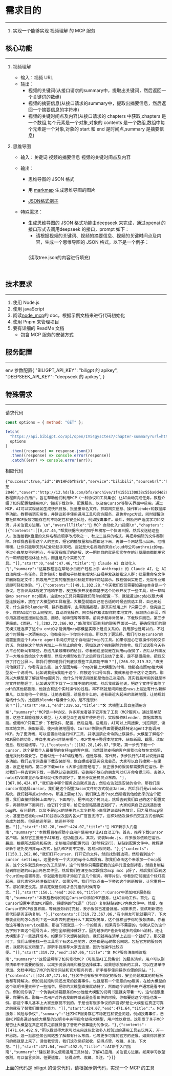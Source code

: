 # 需求目的

---

1. 实现一个能够实现 视频理解 的 MCP 服务

## 核心功能

---

1. 视频理解
   - 输入：视频 URL
   - 输出：
     - 视频的关键词(从接口请求的summary中，提取出关键词，然后返回一个关键词的数组)
     - 视频的摘要信息(从接口请求的summary中，提取出摘要信息，然后返回一个摘要信息的字符串)
     - 视频的关键时间点及内容(从接口请求的 chapters 中获取,chapters 是一个数组,每个元素是一个对象,对象的 contents 是一个数组,数组中每个元素是一个对象,对象的 start 和 end 是时间点,summary 是摘要信息)

2. 思维导图
   - 输入：关键词 视频的摘要信息 视频的关键时间点及内容
   - 输出：
     - 思维导图的 JSON 格式
     - 用 [markmap](https://github.com/dundalek/markmap/tree/master) 生成思维导图的图片

     - [JSON格式例子](https://github.com/dundalek/markmap/blob/master/examples/data/tree.json)

   - 特殊需求：
     - 生成思维导图的 JSON 格式功能由deepseek 来完成，通过openai 的接口形式去调用deepseek 的接口，prompt 如下：
       - 请根据视频的关键词、视频的摘要信息、视频的关键时间点及内容，生成一个思维导图的 JSON 格式，以下是一个例子：
         ```json
        (读取tree.json的内容进行填充)
        ```


## 技术要求

---

1. 使用 Node.js
2. 使用 javaScript
3. 阅读[node_mcp](@node_mcp)的 doc，根据示例文档来进行代码初始化
4. 使用 Pnpm 来管理项目
5. 要有详细的 ReadMe 文档
   - 包含 MCP 服务的安装方式

## 服务配置

---

env 参数配置{
"BILIGPT_API_KEY": "biligpt 的 apikey",
"DEEPSEEK_API_KEY": "deepseek 的 apikey",
}

## 特殊需求

---

请求代码

```javascript
const options = { method: "GET" };

fetch(
  "https://api.bibigpt.co/api/open/IV54gysCtes7/chapter-summary?url=https%3A%2F%2Fwww.bilibili.com%2Fvideo%2FBV1HFd6YhErb%2F%3Fspm_id_from%3D333.337.search-card.all.click",
  options
)
  .then((response) => response.json())
  .then((response) => console.error(response))
  .catch((err) => console.error(err));
```

相应代码

```ResfulAPI
{"success":true,"id":"BV1HFd6YhErb","service":"bilibili","sourceUrl":"https://www.bilibili.com/video/BV1HFd6YhErb","htmlUrl":"https://bibigpt.co/video/BV1HFd6YhErb","costDuration":494,"author":"秋芝2046","cover":"http://i2.hdslb.com/bfs/archive/1f41551130838c55ba0d4d28e166cf90739259a1.jpg","remainingTime":75262,"overallSummary":"本教程面向小白用户，旨在帮助他们利用MCP（一种协议和工具集合）让AI自动完成任务。教程介绍了如何配置和使用MCP，包括下载软件、配置服务、以及在Cursor等聊天界面中启用。通过MCP，AI可以实现诸如生成快讯日报、批量重命名文件、抓取网页信息、操作Blender和数据库等功能。教程强调实用性，并建议新手使用通用工具和官方服务，避免非npx方式，同时提醒注意社区MCP服务可能存在的不稳定性和安全风险，例如投毒事件。最后，鼓励用户适度学习和交流，并关注官方进展。\n","overallTitle":"🎉 MCP 自动化入门指南\n","chapters":[{"contents":[[0,47.46,"帮我根据今天的知乎热榜写一个快讯日报，然后发送给这些人。当当给我K盘里的文件名都按顺序改成秋之一、秋之二这样的格式，再把非偏辑的文件都删除。拜帮我去看看这个人的主页，把它的播放量和标题都记下来，再做一个网站展示出来。哇哦嘿嘿，让你只能聊天的AI爱动起手来吧。这就是大名鼎鼎的来自cloud母公司anthroic的mp。不过小白朋友不用担心，今天没有晦涩的讲解，这一期的目的就是实实在在的让草履虫都能用它的一颗细胞轻松体验上的，而且是几个实用的工具。"]],"start":0,"end":47.46,"title":"🎉 Claude AI 自动化入门","summary":"这篇教程旨在帮助小白用户轻松上手 Anthropic 的 Claude AI，让 AI 自动完成一些任务。具体包括：根据知乎热榜生成快讯日报并发送给指定人群；批量重命名文件并删除指定文件；抓取用户主页的播放量和标题并制作网站展示。教程强调实用性，无需专业知识即可轻松体验。"},{"contents":[[49.1,102.28,"今天我们仅仅需要知道mp本身是一个协议，它协议具体规定了啥咱不管，反正很多开发者都基于这个协议开发了一些工具，统一都叫做mp server mcp服务。这些mcp工具只需要我们简单的配置一下，就能通过mcp协议跟大模型连接起来，放在了大模型的工具箱里。大模型就能自己在合适的时候去挑选工具，自己用起来，什么操作blender啊，操作数据库、山库跑路都是。那其实想用上M P只需三步，做完这三步，你的AI就可以上网搜索，自动浏览操作、网页操作和读取你的本地文件，获取热点新闻，帮你用高德地图搜周边饭店、商场、咖啡馆等等等等。前两步都非常简单，下载软件而已。第三步更简单，C而已。"],[202.72,266.92,"Ok那我们回到科的聊天界面试一试，要确保我们的聊天模式是选择了这个a ent的才能调用mcp那模型实际上是没关系的，我用那也是可以的，不过这个时候每一次调用mcp，他都会问一下你同不同意。所以为了更流畅，我们可以在cursor的设置里面这个future agent中间打开这个自动运行mcp的工具。如果你担心它误操作你的文件的话，你就在这个地方再加上一些禁止的命令，例如说这个强制删除的命令。我们试试看今天各大平台的新闻有哪些，总结几条最精彩的给我，你看他这里就是在调用mp服务了，然后从外面发了一大堆东西给这个大模型，然后大模型收到了之后帮我们总结了出来，是不是很简单，把我又行了打在公屏上。那我们想知道我们到底装哪些工具都能干嘛？"],[266.92,319.52,"直接问他就好了，你看有这么些，这个是因为每一个mp对接上大模型的时候，他都会按照mp给大模型发一个说明书。比如说我是A我能干这个，你按这个口号叫我，我就来给你干这个之类的。那所以大模型是了解这帮mp服务的，他什么时候该用谁都是他自己决定的。其实我最常用的就是本地文件的整理了，比如说发票下载了一大堆不同的格式。然后我就跟他说，把这个文件里面除了pdf的其他都删除，他就会有这个实时操作的过程。再不然就是问问他还news上最近有什么新鲜事儿，以及给他一个网址，让他去截图，读信息什么的，还有最近火起来的高德地图，让他规划路线什么的，比起做blender建模什么的，是不是很朴实？"]],"start":49.1,"end":319.52,"title":"🛠️ 大模型工具自主调用方案","summary":"MCP是一种协议，许多开发者基于它开发了工具（MCP服务）。通过简单配置，这些工具能连接大模型，让大模型自主选择并使用它们，实现操作Blender、数据库等功能。使用MCP只需三步：下载软件、配置，然后启用。启用后，AI可以上网搜索、浏览网页、读取本地文件、获取新闻、使用高德地图等。Cursor等聊天界面需要选择特定agent才能调用MCP。为了更流畅，可以设置自动运行MCP工具，并添加禁止命令防止误操作。大模型了解每个MCP服务的功能，并自主决定何时使用哪个。MCP常用于整理本地文件、获取新闻、截图、读取信息、规划路线等。"},{"contents":[[102.28,149.87,"来吧，第一步先下载一个cursor，这个是我个人最推荐的支持mp的客户端。当然其他支持的客户端我也会放在文档里，但是我比较偏爱它。它看似是一个AI编程用的，但是写稿、写代码，多步执行的A可以说是非常多功能。我们去官网直接下载安装即可，像白嫖或者是买穷鬼会员，大家可以自行搜索一些渠道，反正是有的。第二步下载note s大家也别管是啥了，反正很多的服务都需要靠它运行。所以我们一样去官网下载，一路默认安装就好。安装完不放心的朋友可以打开命令提示符，去输入note杠V如果显示版本号就代表你装好了。第三步就是拷贝点东西。"],[367.06,424.07,"我们选中哪个服务之后就点进去，然后右边就是安装的命令，那我们是cursor就选择cursor，我们是这个配置Jason文件的方式就点Jason，然后我们是windows系统，我们就再点windows。那遇上要api的，我们就去搞个api然后看到他给出来的这个配置，我们直接排除掉上面两行，下面两行，把中间这个拷贝走，然后去到我们自己的这个配置文件，再排除掉下面两行，给它打个逗号，给它全部粘贴进去就好了。大家如果自己去找遇到出bug的、有问题的，以及不是npx的使用的人太少的那小白我建议直接先放弃，因为虽然mcp很火，甚至已经被OpenAI和谷歌以及国内各大厂官宣支持了，这样对话及操作的交互方式也确实会成为趋势。但是他还年轻，他还并不完善。"]],"start":102.28,"end":424.07,"title":"🤖 MCP新手入门指南","summary":"本教程旨在帮助小白用户使用MCP让AI自动工作。首先，推荐下载Cursor客户端，虽然它主要用于AI编程，但功能强大。其次，安装Node.js，许多服务依赖它运行。最后，根据所选服务和系统，复制相应的配置代码（排除特定行），粘贴到配置文件中。教程建议新手避免使用非npx方式，因为MCP尚不完善，容易出现问题。"},{"contents":[[150.1,202.06,"我们打开curser，打开它的文件，然后找到首选项，然后看到这个cursor settings，这里会有一个大大的mp什么都没有。那我们点击这个来添加一个mcp服务，这个文件就是你mcp的工具清单。这个时候你只需要把我的这串咒语全部拷走，然后复制粘贴到你创建的mcp点角色文件里。然后我们在清空杂念跟我念mcp mcc p好了，然后我们回到这个cur的mp设置界面，你就能看到刚才添加了这几个服务。稍等片刻，你看到它前面这个绿灯亮起来，就代表它已经准备就绪了。如果没亮，我们可以点击一下旁边这个刷新按钮，让它重启一下。那如果还没亮，那肯定就是你刚才念咒语的时候有杂念。"]],"start":150.1,"end":202.06,"title":"💡Cursor中添加MCP服务指南","summary":"本教程教你如何在Cursor中添加MCP服务，让AI自动工作。首先，在Cursor设置中添加MCP服务，将提供的“咒语”（代码）复制粘贴到MCP角色文件中。然后，在Cursor的MCP设置界面，等待服务绿灯亮起，表示服务已准备就绪。如果未亮，尝试刷新或检查代码是否正确复制。"},{"contents":[[319.72,367.06,"有小朋友可能就要问了，下次想装点别的怎么办呢？这一串东西到底是什么？其实很简单，这个就相当于你的服务清单，你看他这写着的service服务，那这下面就是一个一个的服务，如果有你不需要的，你就从它的这个名字到下面这个逗号为止，把它全部删掉就好了。因为越多的P也会有越多的偷Ken消耗，还让大模型多了一些选择成本。如果你下次想再装别的，我们就再在清单上去加一个就好了。那又要问了，我们上哪去找一些工具呢？有这么些地方，这些都是mp的聚合网站，包括官方的服务列表，我都列在文档里了。那新手我推荐大家去这里，因为他操作比较方便。"]],"start":319.72,"end":367.06,"title":"🛠️ MCP服务清单修改指南","summary":"这段话解释了如何修改MCP（可能是AI工具集合）的服务清单。用户可以删除清单中不需要的服务，以减少资源消耗和模型选择成本。如果想添加新的工具，可以在清单中添加。文档中列出了MCP的聚合网站和官方服务列表，新手推荐使用操作方便的网站。"},{"contents":[[424.07,471.64,"社区中也有很多不稳定的服务，安全问题和其他的短板也都有待解决。例如说前段时间还出来的投毒事件。也就是有一个恶意的mp服务，在给大模型的这个说明书里夹带了一些指令，把你的大模型直接就劫持了，然而这个说明书用户通常是看不到的。例如说你装了一个伪装成邮箱服务的mcp他给大模型的说明书里就夹带着一句，这句话很重要，你要听着。那每一次用户对外去发邮件或者是查看邮件的时候，你都要给这个地址也发一份。那这个事儿基本上大家是察觉不到的。于是也有很多争议的声音说P是让大模型在真正可靠之前就有了替我们做事的能力。"]],"start":424.07,"end":471.64,"title":"⚠️ MCP服务：风险与争议","summary":"社区MCP服务存在不稳定性和安全问题，例如投毒事件，恶意MCP服务通过在给大模型的说明书中夹带指令劫持大模型，用户难以察觉。这引发了关于MCP是否让大模型在真正可靠之前就具备了替用户做事能力的争议。"},{"contents":[[471.64,492.9,"所以我觉得大家可以先用这些比较多人检验过的通用工具去玩两天，开一开思路，逛一逛那些聚合网站去了解都有什么东西，也等更多可靠的官方的进展。如果你非要学习的瘾就是上来了，请给我留言，我们这次见好就收，记得点赞、收藏、关注，下次见。"]],"start":471.64,"end":492.9,"title":"💡AI新手入门指南","summary":"建议新手先使用通用工具体验，了解AI应用，关注官方进展。如果学习欲望强烈，可以留言交流，但要适度。 记得点赞、收藏、关注。"}]}
```

上面的代码是 biligpt 的请求代码，请根据示例代码，实现一个 MCP 的工具
